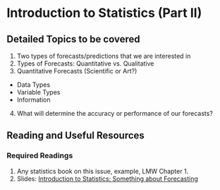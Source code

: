 # Introduction to Statistics (Part II)

## Detailed Topics to be covered

1. Two types of forecasts/predictions that we are interested in
2. Types of Forecasts: Quantitative vs. Qualitative
3. Quantitative Forecasts (Scientific or Art?)
  - Data Types
  - Variable Types
  - Information
4. What will determine the accuracy or performance of our forecasts?

## Reading and Useful Resources

### Required Readings

1. Any statistics book on this issue, example, LMW Chapter 1. 
2. Slides:  [Introduction to Statistics: Something about Forecasting](../lecture/econ5043_lecture1_univariate_statistics_intro02.pdf)